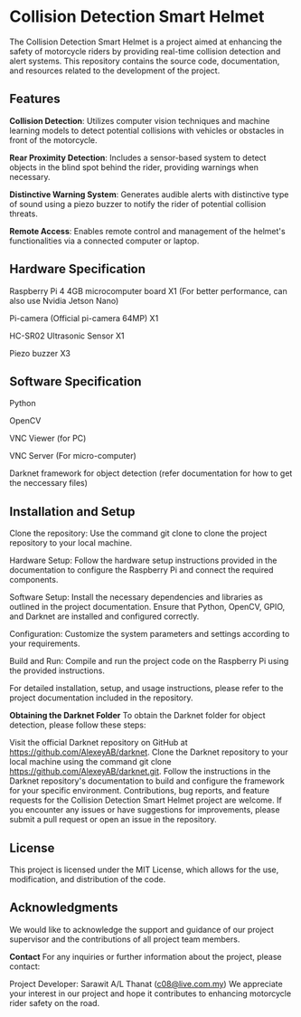 # Collision Detection Smart Helmet

The Collision Detection Smart Helmet is a project aimed at enhancing the safety of motorcycle riders by providing real-time collision detection and alert systems. This repository contains the source code, documentation, and resources related to the development of the project.

## **Features**

**Collision Detection**: Utilizes computer vision techniques and machine learning models to detect potential collisions with vehicles or obstacles in front of the motorcycle.

**Rear Proximity Detection**: Includes a sensor-based system to detect objects in the blind spot behind the rider, providing warnings when necessary.

**Distinctive Warning System**: Generates audible alerts with distinctive type of sound using a piezo buzzer to notify the rider of potential collision threats.

**Remote Access**: Enables remote control and management of the helmet's functionalities via a connected computer or laptop.

## **Hardware Specification**
Raspberry Pi 4 4GB microcomputer board X1 (For better performance, can also use Nvidia Jetson Nano)

Pi-camera (Official pi-camera 64MP) X1 

HC-SR02 Ultrasonic Sensor X1

Piezo buzzer X3

## **Software Specification**
Python

OpenCV

VNC Viewer (for PC)

VNC Server (For micro-computer)

Darknet framework for object detection (refer documentation for how to get the neccessary files)

## **Installation and Setup**
Clone the repository: Use the command git clone <repository-url> to clone the project repository to your local machine.

Hardware Setup: Follow the hardware setup instructions provided in the documentation to configure the Raspberry Pi and connect the required components.

Software Setup: Install the necessary dependencies and libraries as outlined in the project documentation. Ensure that Python, OpenCV, GPIO, and Darknet are installed and configured correctly.

Configuration: Customize the system parameters and settings according to your requirements.

Build and Run: Compile and run the project code on the Raspberry Pi using the provided instructions.

For detailed installation, setup, and usage instructions, please refer to the project documentation included in the repository.

**Obtaining the Darknet Folder**
To obtain the Darknet folder for object detection, please follow these steps:

Visit the official Darknet repository on GitHub at https://github.com/AlexeyAB/darknet.
Clone the Darknet repository to your local machine using the command git clone https://github.com/AlexeyAB/darknet.git.
Follow the instructions in the Darknet repository's documentation to build and configure the framework for your specific environment.
Contributions, bug reports, and feature requests for the Collision Detection Smart Helmet project are welcome. If you encounter any issues or have suggestions for improvements, please submit a pull request or open an issue in the repository.

## **License**
This project is licensed under the MIT License, which allows for the use, modification, and distribution of the code.

## **Acknowledgments**
We would like to acknowledge the support and guidance of our project supervisor and the contributions of all project team members.

**Contact**
For any inquiries or further information about the project, please contact:

Project Developer: Sarawit A/L Thanat (c08@live.com.my)
We appreciate your interest in our project and hope it contributes to enhancing motorcycle rider safety on the road.

